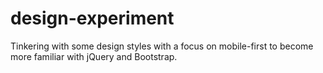 # design-experiment

Tinkering with some design styles with a focus on mobile-first to become more familiar with jQuery and Bootstrap.
